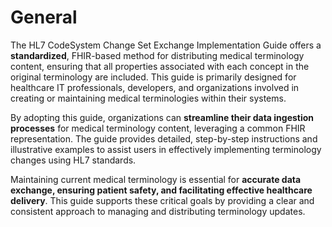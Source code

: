 # General

The HL7 CodeSystem Change Set Exchange Implementation Guide offers a <strong>standardized</strong>, FHIR-based method for distributing medical terminology content, ensuring that all properties associated with each concept in the original terminology are included. This guide is primarily designed for healthcare IT professionals, developers, and organizations involved in creating or maintaining medical terminologies within their systems.

By adopting this guide, organizations can <strong>streamline their data ingestion processes</strong> for medical terminology content, leveraging a common FHIR representation. The guide provides detailed, step-by-step instructions and illustrative examples to assist users in effectively implementing terminology changes using HL7 standards.

Maintaining current medical terminology is essential for <strong>accurate data exchange, ensuring patient safety, and facilitating effective healthcare delivery</strong>. This guide supports these critical goals by providing a clear and consistent approach to managing and distributing terminology updates.
